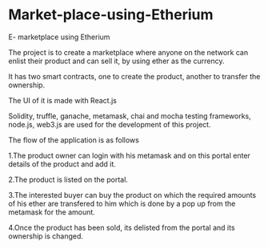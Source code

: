 # Market-place-using-Etherium

E- marketplace using Etherium 

The project is to create a marketplace where anyone on the network can enlist their product and can sell it, by using ether as the currency.

It has two smart contracts,
one to create the product,
another to transfer the ownership.

The UI of it is made with React.js

Solidity, truffle, ganache, metamask, chai and mocha testing frameworks, node.js, web3.js are used for the development of this project.

The flow of the application is as follows

1.The product owner can login with his metamask and on this portal enter details of the product and add it.

2.The product is listed on the portal.

3.The interested buyer can buy the product on which the required amounts of his ether are transfered to him which is done by a pop up from the metamask 
for the amount.

4.Once the product has been sold, its delisted from the portal and its ownership is changed.
